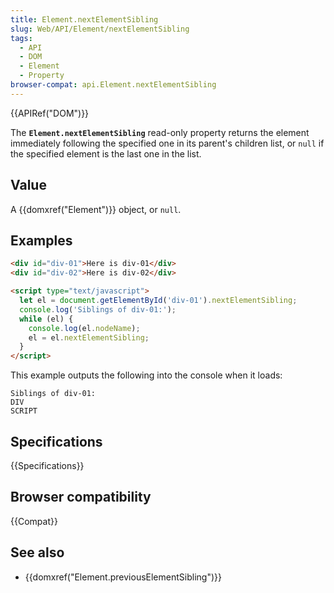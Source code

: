 ```yaml
---
title: Element.nextElementSibling
slug: Web/API/Element/nextElementSibling
tags:
  - API
  - DOM
  - Element
  - Property
browser-compat: api.Element.nextElementSibling
---
```

{{APIRef("DOM")}}

The **`Element.nextElementSibling`** read-only
property returns the element immediately following the specified one in its parent's
children list, or `null` if the specified element is the last one in the list.

## Value

A {{domxref("Element")}} object, or `null`.

## Examples

```html
<div id="div-01">Here is div-01</div>
<div id="div-02">Here is div-02</div>

<script type="text/javascript">
  let el = document.getElementById('div-01').nextElementSibling;
  console.log('Siblings of div-01:');
  while (el) {
    console.log(el.nodeName);
    el = el.nextElementSibling;
  }
</script>
```

This example outputs the following into the console when it loads:

```
Siblings of div-01:
DIV
SCRIPT
```

## Specifications

{{Specifications}}

## Browser compatibility

{{Compat}}

## See also

- {{domxref("Element.previousElementSibling")}}
